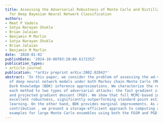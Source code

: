 ```yaml
---
title: Assessing the Adversarial Robustness of Monte Carlo and Distillation Methods
  for Deep Bayesian Neural Network Classification
authors:
- Meet P Vadera
- Satya Narayan Shukla
- Brian Jalaian
- Benjamin M Marlin
- Satya Narayan Shukla
- Brian Jalaian
- Benjamin M Marlin
date: '2020-01-01'
publishDate: '2024-10-06T03:28:00.617235Z'
publication_types:
- article-journal
publication: '*arXiv preprint arXiv:2002.02842*'
abstract: 'In this paper, we consider the problem of assessing the ad-versarial robustness
  of deep neural network models under both Markov chain Monte Carlo (MCMC) and Bayesian
  Dark Knowledge (BDK) inference approximations. We characterize the robustness of
  each method to two types of adversarial attacks: the fast gradient sign method (FGSM)
  and projected gradient descent (PGD). We show that full MCMC-based inference has
  excellent robustness, significantly outperforming standard point estimation-based
  learning. On the other hand, BDK provides marginal improvements. As an additional
  contribution , we present a storage-efficient approach to computing adversarial
  examples for large Monte Carlo ensembles using both the FGSM and PGD attacks.'
---
```


